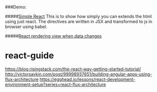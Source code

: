 ###Demo:

#####[Simple React]()
This is to show how simply you can extends the html using just react. The directives are written in JSX and transformed to js in browser using babel.

#####[React rendering view when data changes]()



# react-guide

https://blog.risingstack.com/the-react-way-getting-started-tutorial/
http://victorsavkin.com/post/99998937651/building-angular-apps-using-flux-architecture
https://egghead.io/lessons/react-development-environment-setup?series=react-flux-architecture
